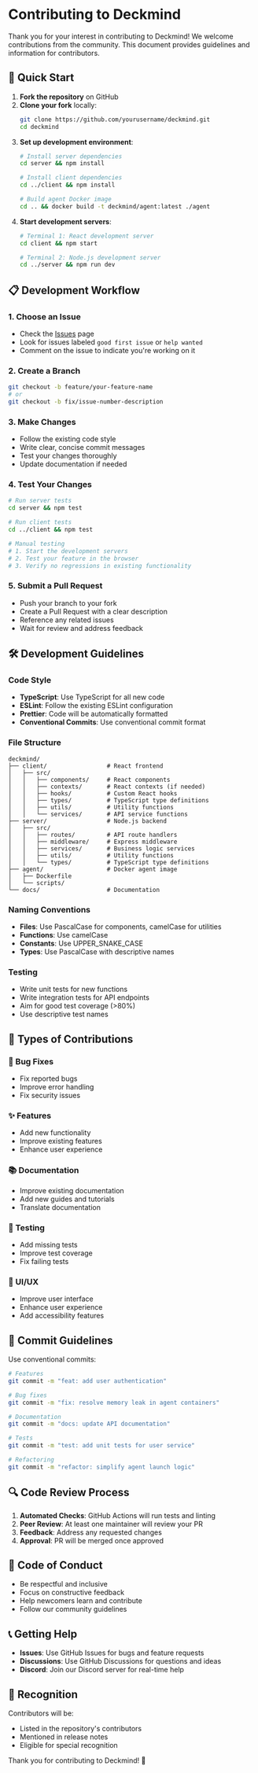 # Contributing to Deckmind

Thank you for your interest in contributing to Deckmind! We welcome contributions from the community. This document provides guidelines and information for contributors.

## 🚀 Quick Start

1. **Fork the repository** on GitHub
2. **Clone your fork** locally:
   ```bash
   git clone https://github.com/yourusername/deckmind.git
   cd deckmind
   ```
3. **Set up development environment**:
   ```bash
   # Install server dependencies
   cd server && npm install

   # Install client dependencies
   cd ../client && npm install

   # Build agent Docker image
   cd .. && docker build -t deckmind/agent:latest ./agent
   ```
4. **Start development servers**:
   ```bash
   # Terminal 1: React development server
   cd client && npm start

   # Terminal 2: Node.js development server
   cd ../server && npm run dev
   ```

## 📋 Development Workflow

### 1. Choose an Issue
- Check the [Issues](https://github.com/yourusername/deckmind/issues) page
- Look for issues labeled `good first issue` or `help wanted`
- Comment on the issue to indicate you're working on it

### 2. Create a Branch
```bash
git checkout -b feature/your-feature-name
# or
git checkout -b fix/issue-number-description
```

### 3. Make Changes
- Follow the existing code style
- Write clear, concise commit messages
- Test your changes thoroughly
- Update documentation if needed

### 4. Test Your Changes
```bash
# Run server tests
cd server && npm test

# Run client tests
cd ../client && npm test

# Manual testing
# 1. Start the development servers
# 2. Test your feature in the browser
# 3. Verify no regressions in existing functionality
```

### 5. Submit a Pull Request
- Push your branch to your fork
- Create a Pull Request with a clear description
- Reference any related issues
- Wait for review and address feedback

## 🛠️ Development Guidelines

### Code Style
- **TypeScript**: Use TypeScript for all new code
- **ESLint**: Follow the existing ESLint configuration
- **Prettier**: Code will be automatically formatted
- **Conventional Commits**: Use conventional commit format

### File Structure
```
deckmind/
├── client/                 # React frontend
│   ├── src/
│   │   ├── components/     # React components
│   │   ├── contexts/       # React contexts (if needed)
│   │   ├── hooks/          # Custom React hooks
│   │   ├── types/          # TypeScript type definitions
│   │   ├── utils/          # Utility functions
│   │   └── services/       # API service functions
├── server/                 # Node.js backend
│   ├── src/
│   │   ├── routes/         # API route handlers
│   │   ├── middleware/     # Express middleware
│   │   ├── services/       # Business logic services
│   │   ├── utils/          # Utility functions
│   │   └── types/          # TypeScript type definitions
├── agent/                  # Docker agent image
│   ├── Dockerfile
│   └── scripts/
└── docs/                   # Documentation
```

### Naming Conventions
- **Files**: Use PascalCase for components, camelCase for utilities
- **Functions**: Use camelCase
- **Constants**: Use UPPER_SNAKE_CASE
- **Types**: Use PascalCase with descriptive names

### Testing
- Write unit tests for new functions
- Write integration tests for API endpoints
- Aim for good test coverage (>80%)
- Use descriptive test names

## 🎯 Types of Contributions

### 🐛 Bug Fixes
- Fix reported bugs
- Improve error handling
- Fix security issues

### ✨ Features
- Add new functionality
- Improve existing features
- Enhance user experience

### 📚 Documentation
- Improve existing documentation
- Add new guides and tutorials
- Translate documentation

### 🧪 Testing
- Add missing tests
- Improve test coverage
- Fix failing tests

### 🎨 UI/UX
- Improve user interface
- Enhance user experience
- Add accessibility features

## 📝 Commit Guidelines

Use conventional commits:

```bash
# Features
git commit -m "feat: add user authentication"

# Bug fixes
git commit -m "fix: resolve memory leak in agent containers"

# Documentation
git commit -m "docs: update API documentation"

# Tests
git commit -m "test: add unit tests for user service"

# Refactoring
git commit -m "refactor: simplify agent launch logic"
```

## 🔍 Code Review Process

1. **Automated Checks**: GitHub Actions will run tests and linting
2. **Peer Review**: At least one maintainer will review your PR
3. **Feedback**: Address any requested changes
4. **Approval**: PR will be merged once approved

## 🤝 Code of Conduct

- Be respectful and inclusive
- Focus on constructive feedback
- Help newcomers learn and contribute
- Follow our community guidelines

## 📞 Getting Help

- **Issues**: Use GitHub Issues for bugs and feature requests
- **Discussions**: Use GitHub Discussions for questions and ideas
- **Discord**: Join our Discord server for real-time help

## 🎉 Recognition

Contributors will be:
- Listed in the repository's contributors
- Mentioned in release notes
- Eligible for special recognition

Thank you for contributing to Deckmind! 🚀